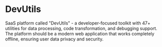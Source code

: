 # DevUtils
SaaS platform called "DevUtils" - a developer-focused toolkit with 47+ utilities for data processing, code transformation, and debugging support. The platform should be a modern web application that works completely offline, ensuring user data privacy and security.
